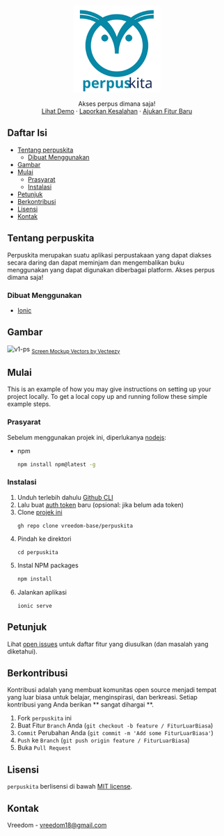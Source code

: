 <p align="center">
  <a href="https://laravel.com" target="_blank">
    <img src="https://raw.githubusercontent.com/vreedom-base/perpuskita/master/public/assets/icon/icon.svg" width="200">
  </a>
  
  <p align="center">
    Akses perpus dimana saja!
    <br />
    <a href="https://github.com/othneildrew/Best-README-Template">Lihat Demo</a>
    ·
    <a href="https://github.com/vreedom-base/perpuskita/issues">Laporkan Kesalahan</a>
    ·
    <a href="https://github.com/vreedom-base/perpuskita/issues">Ajukan Fitur Baru</a>
  </p>
</p>

## Daftar Isi

* [Tentang perpuskita](#tentang-perpuskita)
  * [Dibuat Menggunakan](#dibuat-menggunakan)
* [Gambar](#gambar)
* [Mulai](#mulai)
  * [Prasyarat](#prasyarat)
  * [Instalasi](#instalasi)
* [Petunjuk](#petunjuk)
* [Berkontribusi](#berkontribusi)
* [Lisensi](#lisensi)
* [Kontak](#kontak)

## Tentang perpuskita

Perpuskita merupakan suatu aplikasi perpustakaan yang dapat diakses secara daring dan dapat meminjam dan mengembalikan buku menggunakan yang dapat digunakan diberbagai platform. Akses perpus dimana saja!

### Dibuat Menggunakan
* [Ionic](https://ionicframework.com/)

## Gambar

![v1-ps](https://user-images.githubusercontent.com/35516476/94348393-142ba180-0066-11eb-9098-3658e980a1a2.png)
<sub><a href="https://www.vecteezy.com/free-vector/screen-mockup">Screen Mockup Vectors by Vecteezy</a></sub>

## Mulai

This is an example of how you may give instructions on setting up your project locally.
To get a local copy up and running follow these simple example steps.

### Prasyarat

Sebelum menggunakan projek ini, diperlukanya [nodejs](https://nodejs.org/):
* npm
  ```sh
  npm install npm@latest -g
  ```

### Instalasi

1. Unduh terlebih dahulu [Github CLI](https://cli.github.com/)
2. Lalu buat [auth token](https://github.com/settings/tokens) baru (opsional: jika belum ada token)
3. Clone [projek ini](https://github.com/vreedom-base/perpuskita)
   ```gh
   gh repo clone vreedom-base/perpuskita
   ```
4. Pindah ke direktori 
   ```
   cd perpuskita
   ```
5. Instal NPM packages
   ```sh
   npm install
   ```
5. Jalankan aplikasi 
   ```
   ionic serve
   ```

## Petunjuk

Lihat [open issues](https://github.com/vreedom-base/perpuskita/issues) untuk daftar fitur yang diusulkan (dan masalah yang diketahui).

## Berkontribusi

Kontribusi adalah yang membuat komunitas open source menjadi tempat yang luar biasa untuk belajar, menginspirasi, dan berkreasi. Setiap kontribusi yang Anda berikan ** sangat dihargai **.

1. Fork `perpuskita` ini
2. Buat Fitur `Branch` Anda (`git checkout -b feature / FiturLuarBiasa`)
3. `Commit` Perubahan Anda (`git commit -m 'Add some FiturLuarBiasa'`)
4. `Push` ke `Branch` (`git push origin feature / FiturLuarBiasa`)
5. Buka `Pull Request`

## Lisensi

`perpuskita` berlisensi di bawah [MIT license](https://opensource.org/licenses/MIT).

## Kontak

Vreedom - vreedom18@gmail.com

